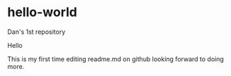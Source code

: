 # hello-world
Dan's 1st repository

Hello

This is my first time editing readme.md on github
looking forward to doing more.

